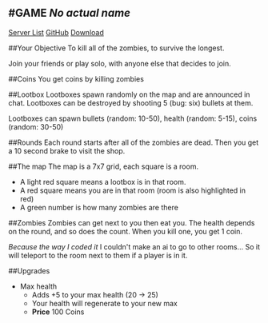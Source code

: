 #GAME
*No actual name*
---

[Server List](/serverlist) [GitHub](http://github.com/GrantSommer/GAME) [Download](/download)

##Your Objective
To kill all of the zombies, to survive the longest.

Join your friends or play solo, with anyone else that decides to join.

##Coins
You get coins by killing zombies

##Lootbox
Lootboxes spawn randomly on the map and are announced in chat.
Lootboxes can be destroyed by shooting 5 (bug: six) bullets at them.

Lootboxes can spawn bullets (random: 10-50), health (random: 5-15), coins (random: 30-50)

##Rounds
Each round starts after all of the zombies are dead.
Then you get a 10 second brake to visit the shop.

##The map
The map is a 7x7 grid, each square is a room.
- A light red square means a lootbox is in that room.
- A red square means you are in that room (room is also highlighted in red)
- A green number is how many zombies are there

##Zombies
Zombies can get next to you then eat you.
The health depends on the round, and so does the count.
When you kill one, you get 1 coin.

*Because the way I coded it* I couldn't make an ai to go to other rooms...
So it will teleport to the room next to them if a player is in it.

##Upgrades
* Max health
  - Adds +5 to your max health (20 -> 25)
  - Your health will regenerate to your new max
  - **Price** 100 Coins
